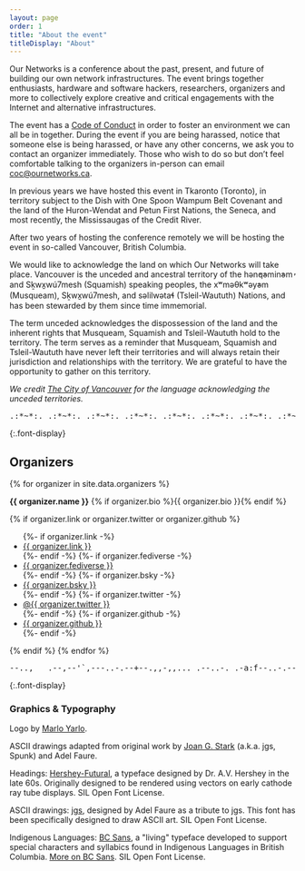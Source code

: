 ```yaml
---
layout: page
order: 1
title: "About the event"
titleDisplay: "About"
---
```


Our Networks is a conference about the past, present, and future of building our own network infrastructures. The event brings together enthusiasts, hardware and software hackers, researchers, organizers and more to collectively explore creative and critical engagements with the Internet and alternative infrastructures.

The event has a [Code of Conduct](/code-of-conduct/) in order to foster an environment we can all be in together. During the event if you are being harassed, notice that someone else is being harassed, or have any other concerns, we ask you to contact an organizer immediately. Those who wish to do so but don’t feel comfortable talking to the organizers in-person can email [coc@ournetworks.ca](mailto:coc@ournetworks.ca).

In previous years we have hosted this event in Tkaronto (Toronto), in territory subject to the Dish with One Spoon Wampum Belt Covenant and the land of the Huron-Wendat and Petun First Nations, the Seneca, and most recently, the Mississaugas of the Credit River.

After two years of hosting the conference remotely we will be hosting the event in so-called Vancouver, British Columbia.

We would like to acknowledge the land on which Our Networks will take place. Vancouver is the unceded and ancestral territory of the <span class="font-bc-sans">hən̓q̓əmin̓əm̓</span> and <span class="font-bc-sans">Sḵwx̱wú7mesh</span> (Squamish) speaking peoples, the <span class="font-bc-sans">xʷməθkʷəy̓əm</span> (Musqueam), <span class="font-bc-sans">Sḵwx̱wú7mesh</span>, and <span class="font-bc-sans">səlilwətaɬ</span> (Tsleil-Waututh) Nations, and has been stewarded by them since time immemorial.

The term unceded acknowledges the dispossession of the land and the inherent rights that Musqueam, Squamish and Tsleil-Waututh hold to the territory. The term serves as a reminder that Musqueam, Squamish and Tsleil-Waututh have never left their territories and will always retain their jurisdiction and relationships with the territory. We are grateful to have the opportunity to gather on this territory.

_We credit [The City of Vancouver](https://vancouver.ca/people-programs/land-acknowledgement) for the language acknowledging the unceded territories._

<pre role="img" aria-label="ASCII divider" class="font-display-mono aliased text-10 inline-flex max-w-prose overflow-hidden w-100">
.:*~*:._.:*~*:._.:*~*:._.:*~*:._.:*~*:._.:*~*:._.:*~*:._.:*~*
</pre>

{:.font-display}

## Organizers

{% for organizer in site.data.organizers %}

  <p class="mb-05">
    <strong id="{{ organizer.organizerID }}">{{ organizer.name }}</strong>&nbsp;{% if organizer.bio %}{{ organizer.bio }}{% endif %}
  </p>
  {% if organizer.link or organizer.twitter or organizer.github %}
  <ul class="flex flex-wrap p-0 mb-2 gap-4 list-none text-base">
    {%- if organizer.link -%}<li class="bio-sm-list-item"><a href="https://{{ organizer.link }}" target="_blank" rel="noopener" data-proofer-ignore>{{ organizer.link }}</a></li>{%- endif -%}
    {%- if organizer.fediverse -%}<li class="bio-sm-list-item"><a href="https://{{ organizer.fediverseLink }}" target="_blank" rel="noopener">{{ organizer.fediverse }}</a></li>{%- endif -%}
    {%- if organizer.bsky -%}<li class="bio-sm-list-item"><a href="https://bsky.app/profile/{{ organizer.bsky }}" target="_blank" rel="noopener">{{ organizer.bsky }}</a></li>{%- endif -%}
    {%- if organizer.twitter -%}<li class="bio-sm-list-item"><a href="https://twitter.com/{{ organizer.twitter }}" target="_blank" rel="noopener">@{{ organizer.twitter }}</a></li>{%- endif -%}
    {%- if organizer.github -%}<li class="bio-sm-list-item"><a href="https://github.com/{{ organizer.github }}" target="_blank" rel="noopener">{{ organizer.github }}</a></li>{%- endif -%}
  </ul>
  {% endif %}
{% endfor %}

<pre role="img" aria-label="ASCII divider" class="font-display-mono aliased text-10 inline-flex max-w-prose overflow-hidden w-100">
--..,___.--,--'`,---..-.--+--.,,-,,..._.--..-._.-a:f--..-.--
</pre>

{:.font-display}

### Graphics & Typography

Logo by [Marlo Yarlo](https://www.instagram.com/marloyarlo/).

ASCII drawings adapted from original work by [Joan G. Stark](https://en.wikipedia.org/wiki/Joan_Stark) (a.k.a. jgs, Spunk) and Adel Faure.

Headings: [Hershey-Futural](https://gitlab.com/swrs/hershey-futural), a typeface designed by Dr. A.V. Hershey in the late 60s. Originally designed to be rendered using vectors on early cathode ray tube displays. SIL Open Font License.

ASCII drawings: [jgs](https://gitlab.com/velvetyne/jgs/-/tree/main), designed by Adel Faure as a tribute to jgs. This font has been specifically designed to draw ASCII art. SIL Open Font License.

Indigenous Languages: [BC Sans](https://github.com/bcgov/bc-sans), a "living" typeface developed to support special characters and syllabics found in Indigenous Languages in British Columbia. [More on BC Sans](https://www2.gov.bc.ca/gov/content/governments/services-for-government/policies-procedures/bc-visual-identity/bc-sans). SIL Open Font License.
